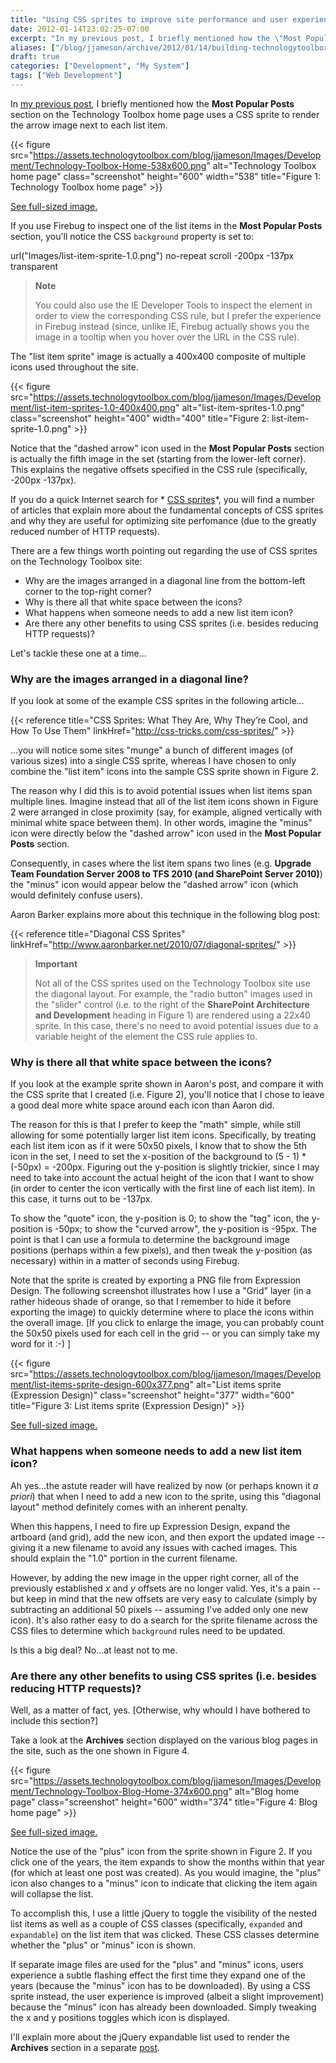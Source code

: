 ```yaml
---
title: "Using CSS sprites to improve site performance and user experience (a.k.a. Building TechnologyToolbox.com, part 11)"
date: 2012-01-14T23:02:25-07:00
excerpt: "In my previous post, I briefly mentioned how the \"Most Popular Posts\" section on the Technology Toolbox home page uses a CSS sprite to render the arrow image next to each list item. In this post, I explain more about how CSS sprites are used on the site, why they are valuable, and some caveats when using them."
aliases: ["/blog/jjameson/archive/2012/01/14/building-technologytoolbox-com-part-11.aspx"]
draft: true
categories: ["Development", "My System"]
tags: ["Web Development"]
---
```


In
[my previous post](/blog/jjameson/2012/01/06/building-technologytoolbox-com-part-10),
I briefly mentioned how the **Most Popular Posts** section on the Technology
Toolbox home page uses a CSS sprite to render the arrow image next to each list
item.

{{< figure
src="https://assets.technologytoolbox.com/blog/jjameson/Images/Development/Technology-Toolbox-Home-538x600.png"
alt="Technology Toolbox home page" class="screenshot" height="600" width="538"
title="Figure 1: Technology Toolbox home page" >}}

[See full-sized image.](https://assets.technologytoolbox.com/blog/jjameson/Images/Development/Technology-Toolbox-Home-1058x1179.png)

If you use Firebug to inspect one of the list items in the **Most Popular
Posts** section, you'll notice the CSS `background` property is set to:

url("Images/list-item-sprite-1.0.png") no-repeat scroll -200px -137px
transparent

> **Note**
>
> You could also use the IE Developer Tools to inspect the element in order to
> view the corresponding CSS rule, but I prefer the experience in Firebug
> instead (since, unlike IE, Firebug actually shows you the image in a tooltip
> when you hover over the URL in the CSS rule).

The "list item sprite" image is actually a 400x400 composite of multiple icons
used throughout the site.

{{< figure
src="https://assets.technologytoolbox.com/blog/jjameson/Images/Development/list-item-sprites-1.0-400x400.png"
alt="list-item-sprites-1.0.png" class="screenshot" height="400" width="400"
title="Figure 2: list-item-sprite-1.0.png" >}}

Notice that the "dashed arrow" icon used in the **Most Popular Posts** section
is actually the fifth image in the set (starting from the lower-left corner).
This explains the negative offsets specified in the CSS rule (specifically,
-200px -137px).

If you do a quick Internet search for *
[CSS sprites](http://www.google.com/search?q=CSS+sprites)*, you will find a
number of articles that explain more about the fundamental concepts of CSS
sprites and why they are useful for optimizing site perfomance (due to the
greatly reduced number of HTTP requests).

There are a few things worth pointing out regarding the use of CSS sprites on
the Technology Toolbox site:

- Why are the images arranged in a diagonal line from the bottom-left corner to the top-right corner?
- Why is there all that white space between the icons?
- What happens when someone needs to add a new list item icon?
- Are there any other benefits to using CSS sprites (i.e. besides reducing HTTP requests)?

Let's tackle these one at a time...

### Why are the images arranged in a diagonal line?

If you look at some of the example CSS sprites in the following article...

{{< reference
title="CSS Sprites: What They Are, Why They’re Cool, and How To Use Them"
linkHref="http://css-tricks.com/css-sprites/" >}}

...you will notice some sites "munge" a bunch of different images (of various
sizes) into a single CSS sprite, whereas I have chosen to only combine the "list
item" icons into the sample CSS sprite shown in Figure 2.

The reason why I did this is to avoid potential issues when list items span
multiple lines. Imagine instead that all of the list item icons shown in Figure
2 were arranged in close proximity (say, for example, aligned vertically with
minimal white space between them). In other words, imagine the "minus" icon were
directly below the "dashed arrow" icon used in the **Most Popular Posts**
section.

Consequently, in cases where the list item spans two lines (e.g. **Upgrade Team
Foundation Server 2008 to TFS 2010 (and SharePoint Server 2010)**) the "minus"
icon would appear below the "dashed arrow" icon (which would definitely confuse
users).

Aaron Barker explains more about this technique in the following blog post:

{{< reference title="Diagonal CSS Sprites"
linkHref="http://www.aaronbarker.net/2010/07/diagonal-sprites/" >}}

> **Important**
>
> Not all of the CSS sprites used on the Technology Toolbox site use the
> diagonal layout. For example, the "radio button" images used in the "slider"
> control (i.e. to the right of the **SharePoint Architecture and Development**
> heading in Figure 1) are rendered using a 22x40 sprite. In this case, there's
> no need to avoid potential issues due to a variable height of the element the
> CSS rule applies to.

### Why is there all that white space between the icons?

If you look at the example sprite shown in Aaron's post, and compare it with the
CSS sprite that I created (i.e. Figure 2), you'll notice that I chose to leave a
good deal more white space around each icon than Aaron did.

The reason for this is that I prefer to keep the "math" simple, while still
allowing for some potentially larger list item icons. Specifically, by treating
each list item icon as if it were 50x50 pixels, I know that to show the 5th icon
in the set, I need to set the x-position of the background to (5 - 1) \* (-50px)
= -200px. Figuring out the y-position is slightly trickier, since I may need to
take into account the actual height of the icon that I want to show (in order to
center the icon vertically with the first line of each list item). In this case,
it turns out to be -137px.

To show the "quote" icon, the y-position is 0; to show the "tag" icon, the
y-position is -50px; to show the "curved arrow", the y-position is -95px. The
point is that I can use a formula to determine the background image positions
(perhaps within a few pixels), and then tweak the y-position (as necessary)
within in a matter of seconds using Firebug.

Note that the sprite is created by exporting a PNG file from Expression Design.
The following screenshot illustrates how I use a "Grid" layer (in a rather
hideous shade of orange, so that I remember to hide it before exporting the
image) to quickly determine where to place the icons within the overall image.
[If you click to enlarge the image, you can probably count the 50x50 pixels used
for each cell in the grid -- or you can simply take my word for it :-) ]

{{< figure
src="https://assets.technologytoolbox.com/blog/jjameson/Images/Development/list-items-sprite-design-600x377.png"
alt="List items sprite (Expression Design)" class="screenshot" height="377"
width="600" title="Figure 3: List items sprite (Expression Design)" >}}

[See full-sized image.](https://assets.technologytoolbox.com/blog/jjameson/Images/Development/list-items-sprite-design-1594x1001.png)

### What happens when someone needs to add a new list item icon?

Ah yes...the astute reader will have realized by now (or perhaps known it *a
priori*) that when I need to add a new icon to the sprite, using this "diagonal
layout" method definitely comes with an inherent penalty.

When this happens, I need to fire up Expression Design, expand the artboard (and
grid), add the new icon, and then export the updated image -- giving it a new
filename to avoid any issues with cached images. This should explain the "1.0"
portion in the current filename.

However, by adding the new image in the upper right corner, all of the
previously established <var>x</var> and <var>y</var> offsets are no longer
valid. Yes, it's a pain -- but keep in mind that the new offsets are very easy
to calculate (simply by subtracting an additional 50 pixels -- assuming I've
added only one new icon). It's also rather easy to do a search for the sprite
filename across the CSS files to determine which `background` rules need to be
updated.

Is this a big deal? No...at least not to me.

### Are there any other benefits to using CSS sprites (i.e. besides reducing HTTP requests)?

Well, as a matter of fact, yes. [Otherwise, why whould I have bothered to
include this section?]

Take a look at the **Archives** section displayed on the various blog pages in
the site, such as the one shown in Figure 4.

{{< figure
src="https://assets.technologytoolbox.com/blog/jjameson/Images/Development/Technology-Toolbox-Blog-Home-374x600.png"
alt="Blog home page" class="screenshot" height="600" width="374"
title="Figure 4: Blog home page" >}}

[See full-sized image.](https://assets.technologytoolbox.com/blog/jjameson/Images/Development/Technology-Toolbox-Blog-Home-1058x1699.png)

Notice the use of the "plus" icon from the sprite shown in Figure 2. If you
click one of the years, the item expands to show the months within that year
(for which at least one post was created). As you would imagine, the "plus" icon
also changes to a "minus" icon to indicate that clicking the item again will
collapse the list.

To accomplish this, I use a little jQuery to toggle the visibility of the nested
list items as well as a couple of CSS classes (specifically, `expanded` and
`expandable`) on the list item that was clicked. These CSS classes determine
whether the "plus" or "minus" icon is shown.

If separate image files are used for the "plus" and "minus" icons, users
experience a subtle flashing effect the first time they expand one of the years
(because the "minus" icon has to be downloaded). By using a CSS sprite instead,
the user experience is improved (albeit a slight improvement) because the
"minus" icon has already been downloaded. Simply tweaking the x and y positions
toggles which icon is displayed.

I'll explain more about the jQuery expandable list used to render the
**Archives** section in a separate
[post](/blog/jjameson/2012/01/16/building-technologytoolbox-com-part-12).

